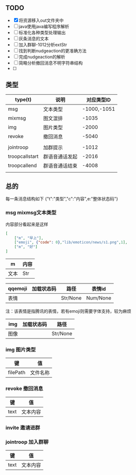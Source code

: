 ## TODO

- [x] 将资源移入out文件夹中
- [ ] java使用java编写程序解析
- [ ] 标准化各种类型处理输出
- [ ] 灰条消息的文本
- [ ] 加入群聊-1012分析extStr
- [ ] 找到判断nudgeaction的更准确方法
- [ ] 完成nudgeaction的解析
- [ ] 简略分析撤回消息不明字符串结构
- [ ] 



## 类型

| type(t)        | 说明           | 对应类型ID  |
| -------------- | -------------- | ----------- |
| msg            | 文本类型       | -1000,-1051 |
| mixmsg         | 图文混排       | -1035       |
| img            | 图片类型       | -2000       |
| revoke         | 撤回消息       | -5040       |
|                |                |             |
| jointroop      | 加群提示       | -1012       |
| troopcallstart | 群语音通话发起 | -2016       |
| troopcallend   | 群语音通话结束 | -4008       |
|                |                |             |



## 总的

每一条消息结构如下
{"t":"类型","c":"内容",e:"整体状态码"}



### msg mixmsg文本类型

内容部分看起来是这样

```json
[
    ["m", "早上"],
 	["emoji", {"code": 0},"lib/emoticon/news/s1.png",1],
    ["m", "好"]
]
```



| m    | 内容 |
| ---- | ---- |
| 文本 | Str  |

| qqemoji | 加载状态码 | 路径     | 表情id   |
| ------- | ---------- | -------- | -------- |
| 表情    |            | Str/None | Num/None |

注：该表情是指腾讯的表情，若有emoji则需要字体支持，较为麻烦

| img  | 加载状态码 | 路径     |
| ---- | ---------- | -------- |
| 图像 |            | Str/None |

### img  图片类型

| 键       | 值       |
| -------- | -------- |
| filePath | 文件名称 |

### revoke  撤回消息

| 键   | 值       |
| ---- | -------- |
| text | 文本内容 |

### invite  邀请进群



### jointroop  加入群聊

| 键   | 值       |
| ---- | -------- |
| text | 文本内容 |

